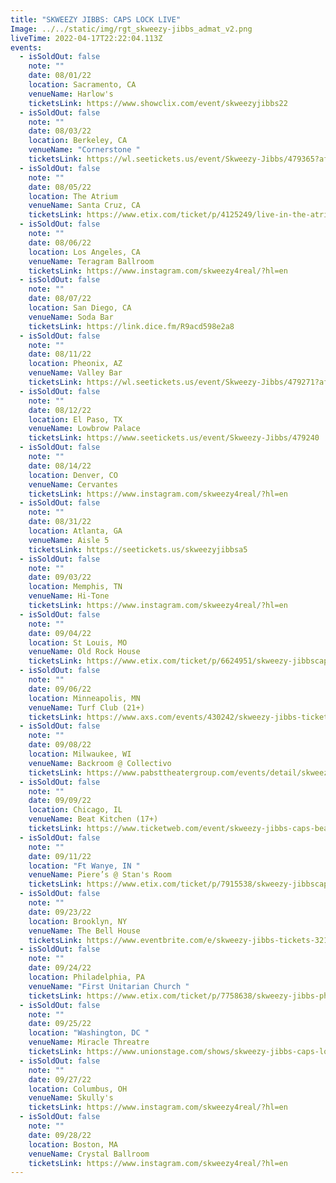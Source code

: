 ```yaml
---
title: "SKWEEZY JIBBS: CAPS LOCK LIVE"
Image: ../../static/img/rgt_skweezy-jibbs_admat_v2.png
liveTime: 2022-04-17T22:22:04.113Z
events:
  - isSoldOut: false
    note: ""
    date: 08/01/22
    location: Sacramento, CA
    venueName: Harlow's
    ticketsLink: https://www.showclix.com/event/skweezyjibbs22
  - isSoldOut: false
    note: ""
    date: 08/03/22
    location: Berkeley, CA
    venueName: "Cornerstone "
    ticketsLink: https://wl.seetickets.us/event/Skweezy-Jibbs/479365?afflky=CornerstoneBerkeley
  - isSoldOut: false
    note: ""
    date: 08/05/22
    location: The Atrium
    venueName: Santa Cruz, CA
    ticketsLink: https://www.etix.com/ticket/p/4125249/live-in-the-atriumskweezy-jibbs-santa-cruz-the-catalyst-atrium
  - isSoldOut: false
    note: ""
    date: 08/06/22
    location: Los Angeles, CA
    venueName: Teragram Ballroom
    ticketsLink: https://www.instagram.com/skweezy4real/?hl=en
  - isSoldOut: false
    note: ""
    date: 08/07/22
    location: San Diego, CA
    venueName: Soda Bar
    ticketsLink: https://link.dice.fm/R9acd598e2a8
  - isSoldOut: false
    note: ""
    date: 08/11/22
    location: Pheonix, AZ
    venueName: Valley Bar
    ticketsLink: https://wl.seetickets.us/event/Skweezy-Jibbs/479271?afflky=ValleyBarPHX
  - isSoldOut: false
    note: ""
    date: 08/12/22
    location: El Paso, TX
    venueName: Lowbrow Palace
    ticketsLink: https://www.seetickets.us/event/Skweezy-Jibbs/479240
  - isSoldOut: false
    note: ""
    date: 08/14/22
    location: Denver, CO
    venueName: Cervantes
    ticketsLink: https://www.instagram.com/skweezy4real/?hl=en
  - isSoldOut: false
    note: ""
    date: 08/31/22
    location: Atlanta, GA
    venueName: Aisle 5
    ticketsLink: https://seetickets.us/skweezyjibbsa5
  - isSoldOut: false
    note: ""
    date: 09/03/22
    location: Memphis, TN
    venueName: Hi-Tone
    ticketsLink: https://www.instagram.com/skweezy4real/?hl=en
  - isSoldOut: false
    note: ""
    date: 09/04/22
    location: St Louis, MO
    venueName: Old Rock House
    ticketsLink: https://www.etix.com/ticket/p/6624951/skweezy-jibbscaps-locks-live-lake-saint-louis-old-rock-house-mjp
  - isSoldOut: false
    note: ""
    date: 09/06/22
    location: Minneapolis, MN
    venueName: Turf Club (21+)
    ticketsLink: https://www.axs.com/events/430242/skweezy-jibbs-tickets?skin=turfclub
  - isSoldOut: false
    note: ""
    date: 09/08/22
    location: Milwaukee, WI
    venueName: Backroom @ Collectivo
    ticketsLink: https://www.pabsttheatergroup.com/events/detail/skweezy-jibbs-2022/
  - isSoldOut: false
    note: ""
    date: 09/09/22
    location: Chicago, IL
    venueName: Beat Kitchen (17+)
    ticketsLink: https://www.ticketweb.com/event/skweezy-jibbs-caps-beat-kitchen-tickets/12029845?pl=kickstand
  - isSoldOut: false
    note: ""
    date: 09/11/22
    location: "Ft Wanye, IN "
    venueName: Piere’s @ Stan's Room
    ticketsLink: https://www.etix.com/ticket/p/7915538/skweezy-jibbscaps-locks-live-fort-wayne-pieres-entertainment-center
  - isSoldOut: false
    note: ""
    date: 09/23/22
    location: Brooklyn, NY
    venueName: The Bell House
    ticketsLink: https://www.eventbrite.com/e/skweezy-jibbs-tickets-321804765717
  - isSoldOut: false
    note: ""
    date: 09/24/22
    location: Philadelphia, PA
    venueName: "First Unitarian Church "
    ticketsLink: https://www.etix.com/ticket/p/7758638/skweezy-jibbs-philadelphia-first-unitarian-church
  - isSoldOut: false
    note: ""
    date: 09/25/22
    location: "Washington, DC "
    venueName: Miracle Threatre
    ticketsLink: https://www.unionstage.com/shows/skweezy-jibbs-caps-lock-live-miracle-theatre/
  - isSoldOut: false
    note: ""
    date: 09/27/22
    location: Columbus, OH
    venueName: Skully's
    ticketsLink: https://www.instagram.com/skweezy4real/?hl=en
  - isSoldOut: false
    note: ""
    date: 09/28/22
    location: Boston, MA
    venueName: Crystal Ballroom
    ticketsLink: https://www.instagram.com/skweezy4real/?hl=en
---
```

